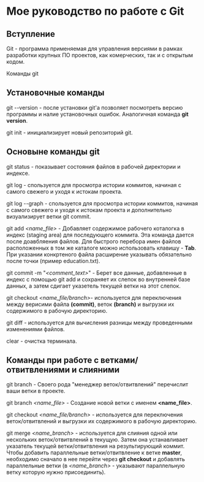 # Мое руководство по работе с Git
## Вступление
Git - программа применяемая для управления версиями в рамках разработки крупных ПО проектов, как комерческих, так и с открытым кодом.

Команды git 
## Установочные команды

git --version - после установки git'а позволяет посмотреть версию программы и налие установочных ошибок. Аналогичная команда **git version**.

git init - инициализирует новый репозиторий git.

## Основыне команды git

git status - показывает состояния файлов в рабочей директории и индексе.

git log - спользуется для просмотра истории коммитов, начиная с самого свежего и уходя к истокам проекта.

git log --graph - спользуется для просмотра истории коммитов, начиная с самого свежего и уходя к истокам проекта и дополнительно визуализирует ветки git commit.

git add *<name_file>* - Добавляет содержимое рабочего коталогка в индекс (staging area) для последующего коммита. Эта команда дается после доавбляения файлов. Для быстрого перебора имен файлов расположенных в том же каталоге можно использовать клавишу - **Tab**. При указании конкртеного файла расширение указывать обязательно после точки (пример education.txt).

git commit -m "*<comment_text>*" - Берет все данные, добавленные в индекс с помощью git add и сохраняет их слепок во внутренней базе данных, а затем сдигает указетель текущей ветки на этот слепок.

git checkout *<name_file/branch>*- используется для переключения между верисими файла **(commit)**, веток **(branch)** и выгрузки их содержимого в рабочую директорию.

git diff - используется для вычисления разницы между проведенными изменениями файлов.

clear - очистка терминала.

## Команды при работе с ветками/отвитвлениями и слияними

git branch - Своего рода "менеджер веток/отвитвлений" перечислит ваши ветки в проекте.

git branch *<name_file>* - Создание новой ветки с именем **<name_file>**.

git checkout *<name_file/branch>* - используется для переключения веток/отвитвлений и выгрузки их содержимого в рабочую директорию.

git merge *<name_branch>* - используется для слияния одной или нескольких веток/отвитвлений в текущую. Затем она устанавливает указатель текущей ветки/отвитвления на результирующий коммит. Чтобы добавить параллельные ветки/отвитвление к ветке **master**, необходимо сначало в нее перейти через **git checkout** и добавлять параллельные ветки (в *<name_branch>* - указывают параллельную ветку которую нужно присоединить).